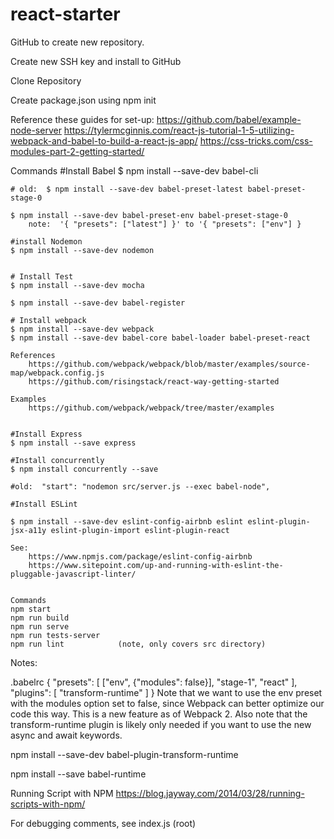 # react-starter

GitHub to create new repository.

Create new SSH key and install to GitHub

Clone Repository

Create package.json using npm init

Reference these guides for set-up:
    https://github.com/babel/example-node-server
    https://tylermcginnis.com/react-js-tutorial-1-5-utilizing-webpack-and-babel-to-build-a-react-js-app/
    https://css-tricks.com/css-modules-part-2-getting-started/


Commands
    #Install Babel
    $ npm install --save-dev babel-cli

    # old:  $ npm install --save-dev babel-preset-latest babel-preset-stage-0

    $ npm install --save-dev babel-preset-env babel-preset-stage-0
        note:  '{ "presets": ["latest"] }' to '{ "presets": ["env"] }

    #install Nodemon
    $ npm install --save-dev nodemon


    # Install Test
    $ npm install --save-dev mocha

    $ npm install --save-dev babel-register

    # Install webpack
    $ npm install --save-dev webpack
    $ npm install --save-dev babel-core babel-loader babel-preset-react

    References
        https://github.com/webpack/webpack/blob/master/examples/source-map/webpack.config.js
        https://github.com/risingstack/react-way-getting-started

    Examples
        https://github.com/webpack/webpack/tree/master/examples
    

    #Install Express
    $ npm install --save express

    #Install concurrently
    $ npm install concurrently --save

    #old:  "start": "nodemon src/server.js --exec babel-node",

    #Install ESLint

    $ npm install --save-dev eslint-config-airbnb eslint eslint-plugin-jsx-a11y eslint-plugin-import eslint-plugin-react

    See:
        https://www.npmjs.com/package/eslint-config-airbnb
        https://www.sitepoint.com/up-and-running-with-eslint-the-pluggable-javascript-linter/


    Commands
    npm start
    npm run build
    npm run serve
    npm run tests-server
    npm run lint            (note, only covers src directory)

Notes:

.babelrc
{
  "presets": [
    ["env", {"modules": false}],
    "stage-1",
    "react"
  ],
  "plugins": [
    "transform-runtime"
  ]
}
Note that we want to use the env preset with the modules option set to false, since Webpack can better optimize our code this way. This is a new feature as of Webpack 2.
Also note that the transform-runtime plugin is likely only needed if you want to use the new async and await keywords.

npm install --save-dev babel-plugin-transform-runtime

npm install --save babel-runtime


Running Script with NPM
https://blog.jayway.com/2014/03/28/running-scripts-with-npm/


For debugging comments, see index.js (root)